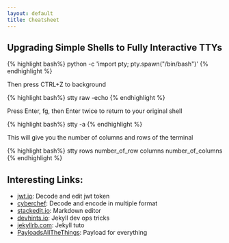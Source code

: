 ```yaml
---
layout: default
title: Cheatsheet
---
```


Upgrading Simple Shells to Fully Interactive TTYs
--------------
{% highlight bash%}
python -c 'import pty; pty.spawn("/bin/bash")'
{% endhighlight %}

Then press CTRL+Z to background

{% highlight bash%}
stty raw -echo
{% endhighlight %}

Press Enter, fg, then Enter twice to return to your original shell

{% highlight bash%}
stty -a
{% endhighlight %}

This will give you the number of columns and rows of the terminal

{% highlight bash%}
stty rows number_of_row columns number_of_columns
{% endhighlight %}

Interesting Links:
--------------
- [jwt.io][link1]: Decode and edit jwt token
- [cyberchef][link3]: Decode and encode in multiple format
- [stackedit.io][link4]: Markdown editor
- [devhints.io][link5]: Jekyll dev ops tricks
- [jekyllrb.com][link6]: Jekyll tuto
- [PayloadsAllTheThings][link7]: Payload for everything

[link1]:https://jwt.io/  
[link2]:http://jekyllrb.com
[link3]:https://gchq.github.io/CyberChef/
[link4]:https://stackedit.io/app#
[link5]:https://devhints.io/jekyll 
[link6]:https://jekyllrb.com/
[link7]:https://github.com/swisskyrepo/PayloadsAllTheThings
